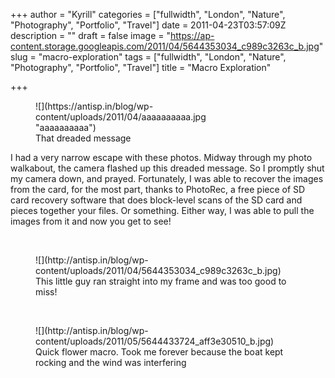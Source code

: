 +++
author = "Kyrill"
categories = ["fullwidth", "London", "Nature", "Photography", "Portfolio", "Travel"]
date = 2011-04-23T03:57:09Z
description = ""
draft = false
image = "https://ap-content.storage.googleapis.com/2011/04/5644353034_c989c3263c_b.jpg"
slug = "macro-exploration"
tags = ["fullwidth", "London", "Nature", "Photography", "Portfolio", "Travel"]
title = "Macro Exploration"

+++


<figure class="thumbnail wp-caption alignleft" id="attachment_88" style="width: 301px">
![](https://antisp.in/blog/wp-content/uploads/2011/04/aaaaaaaaaa.jpg "aaaaaaaaaa")
<figcaption class="caption wp-caption-text">That dreaded message</figcaption></figure>I had a very narrow escape with these photos. Midway through my photo walkabout, the camera flashed up this dreaded message. So I promptly shut my camera down, and prayed. Fortunately, I was able to recover the images from the card, for the most part, thanks to PhotoRec, a free piece of SD card recovery software that does block-level scans of the SD card and pieces together your files. Or something. Either way, I was able to pull the images from it and now you get to see!

 

<figure class="thumbnail wp-caption aligncenter" id="attachment_89" style="width: 410px">
![](http://antisp.in/blog/wp-content/uploads/2011/04/5644353034_c989c3263c_b.jpg)
<figcaption class="caption wp-caption-text">This little guy ran straight into my frame and was too good to miss!</figcaption></figure> 

<figure class="thumbnail wp-caption aligncenter" id="attachment_848" style="width: 410px">
![](http://antisp.in/blog/wp-content/uploads/2011/05/5644433724_aff3e30510_b.jpg)
<figcaption class="caption wp-caption-text">Quick flower macro. Took me forever because the boat kept rocking and the wind was interfering</figcaption></figure> 

 


